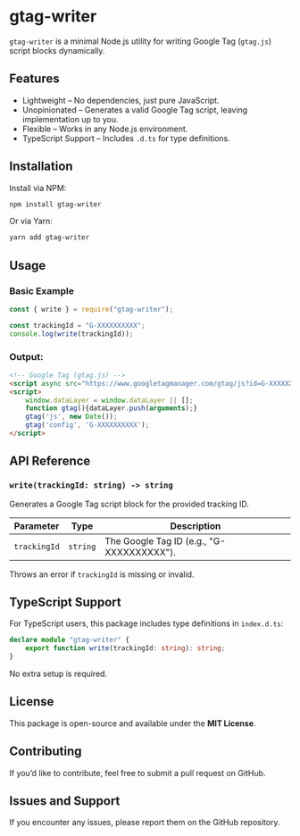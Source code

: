 # gtag-writer

`gtag-writer` is a minimal Node.js utility for writing Google Tag (`gtag.js`) script blocks dynamically.

## Features
- Lightweight – No dependencies, just pure JavaScript.
- Unopinionated – Generates a valid Google Tag script, leaving implementation up to you.
- Flexible – Works in any Node.js environment.
- TypeScript Support – Includes `.d.ts` for type definitions.

## Installation
Install via NPM:
```sh
npm install gtag-writer
```
Or via Yarn:
```sh
yarn add gtag-writer
```

## Usage
### Basic Example
```javascript
const { write } = require("gtag-writer");

const trackingId = "G-XXXXXXXXXX";
console.log(write(trackingId));
```
### Output:
```html
<!-- Google Tag (gtag.js) -->
<script async src="https://www.googletagmanager.com/gtag/js?id=G-XXXXXXXXXX"></script>
<script>
    window.dataLayer = window.dataLayer || [];
    function gtag(){dataLayer.push(arguments);}
    gtag('js', new Date());
    gtag('config', 'G-XXXXXXXXXX');
</script>
```

## API Reference
### `write(trackingId: string) -> string`
Generates a Google Tag script block for the provided tracking ID.

| Parameter    | Type     | Description                                      |
|-------------|---------|--------------------------------------------------|
| `trackingId` | `string` | The Google Tag ID (e.g., "G-XXXXXXXXXX"). |

Throws an error if `trackingId` is missing or invalid.

## TypeScript Support
For TypeScript users, this package includes type definitions in `index.d.ts`:
```typescript
declare module "gtag-writer" {
    export function write(trackingId: string): string;
}
```
No extra setup is required.

## License
This package is open-source and available under the **MIT License**.

## Contributing
If you’d like to contribute, feel free to submit a pull request on GitHub.

## Issues and Support
If you encounter any issues, please report them on the GitHub repository.
